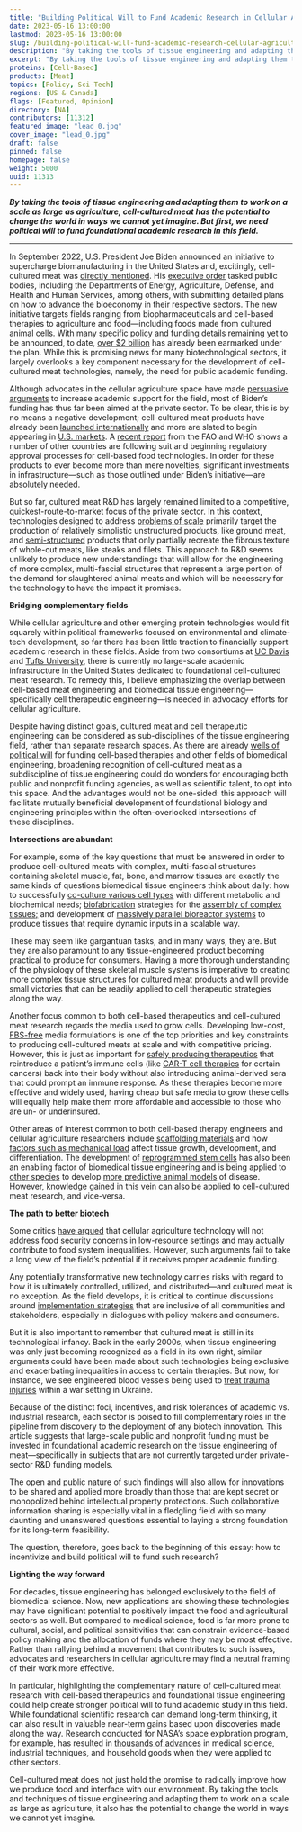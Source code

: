 ```yaml
---
title: "Building Political Will to Fund Academic Research in Cellular Agriculture"
date: 2023-05-16 13:00:00
lastmod: 2023-05-16 13:00:00
slug: /building-political-will-fund-academic-research-cellular-agriculture
description: "By taking the tools of tissue engineering and adapting them to work on a scale as large as agriculture, cell-cultured meat could change the world. But first, we need political will to fund foundational academic research in this field"
excerpt: "By taking the tools of tissue engineering and adapting them to work on a scale as large as agriculture, cell-cultured meat could change the world. But first, we need political will to fund foundational academic research in this field"
proteins: [Cell-Based]
products: [Meat]
topics: [Policy, Sci-Tech]
regions: [US & Canada]
flags: [Featured, Opinion]
directory: [NA]
contributors: [11312]
featured_image: "lead_0.jpg"
cover_image: "lead_0.jpg"
draft: false
pinned: false
homepage: false
weight: 5000
uuid: 11313
---
```

<p><em><strong>By taking the tools of tissue engineering and adapting them to work on a scale as large as agriculture, cell-cultured meat has the potential to change the world in ways we cannot yet imagine. But first, we need political will to fund foundational academic research in this field.</strong></em></p>

<hr />
<p>In September 2022, U.S. President Joe Biden announced an initiative to supercharge biomanufacturing in the United States and, excitingly, cell-cultured meat was <a href="https://www.whitehouse.gov/briefing-room/press-briefings/2022/09/12/background-press-call-on-president-bidens-executive-order-to-launch-a-national-biotechnology-and-biomanufacturing-initiative/">directly mentioned</a>. His <a href="https://www.whitehouse.gov/briefing-room/presidential-actions/2022/09/12/executive-order-on-advancing-biotechnology-and-biomanufacturing-innovation-for-a-sustainable-safe-and-secure-american-bioeconomy/">executive order</a> tasked public bodies, including the Departments of Energy, Agriculture, Defense, and Health and Human Services, among others, with submitting detailed plans on how to advance the bioeconomy in their respective sectors. The new initiative targets fields ranging from biopharmaceuticals and cell-based therapies to agriculture and food—including foods made from cultured animal cells. With many specific policy and funding details remaining yet to be announced, to date, <a href="https://www.whitehouse.gov/briefing-room/statements-releases/2022/09/14/fact-sheet-the-united-states-announces-new-investments-and-resources-to-advance-president-bidens-national-biotechnology-and-biomanufacturing-initiative/">over $2 billion</a> has already been earmarked under the plan. While this is promising news for many biotechnological sectors, it largely overlooks a key component necessary for the development of cell-cultured meat technologies, namely, the need for public academic funding.</p>

<p>Although advocates in the cellular agriculture space have made <a href="https://www.sciencedirect.com/science/article/abs/pii/S0962892422002331">persuasive arguments</a> to increase academic support for the field, most of Biden’s funding has thus far been aimed at the private sector. To be clear, this is by no means a negative development; cell-cultured meat products have already been <a href="https://www.businesswire.com/news/home/20230117006210/en/GOOD-Meat-Receives-Approval-to-Commercialize-Serum-Free-Media">launched internationally</a> and more are slated to begin appearing in <a href="https://www.prnewswire.com/news-releases/fda-spurs-innovation-for-human-food-from-animal-cell-culture-technology-301680569.html">U.S. markets</a>. A <a href="https://www.fao.org/documents/card/en/c/cc4855en">recent report</a> from the FAO and WHO shows a number of other countries are following suit and beginning regulatory approval processes for cell-based food technologies. In order for these products to ever become more than mere novelties, significant investments in infrastructure—such as those outlined under Biden’s initiative—are absolutely needed.</p>

<p>But so far, cultured meat R&D has largely remained limited to a competitive, quickest-route-to-market focus of the private sector. In this context, technologies designed to address <a href="https://www.crbgroup.com/insights/food-beverage/cultured-meat">problems of scale</a> primarily target the production of relatively simplistic unstructured products, like ground meat, and <a href="https://time.com/6231339/lab-grown-steak-aleph-farms-taste/">semi-structured</a> products that only partially recreate the fibrous texture of whole-cut meats, like steaks and filets. This approach to R&D seems unlikely to produce new understandings that will allow for the engineering of more complex, multi-fascial structures that represent a large portion of the demand for slaughtered animal meats and which will be necessary for the technology to have the impact it promises.</p>

<p><strong>Bridging complementary fields</strong></p>

<p>While cellular agriculture and other emerging protein technologies would fit squarely within political frameworks focused on environmental and climate-tech development, so far there has been little traction to financially support academic research in these fields. Aside from two consortiums at <a href="https://biotech.ucdavis.edu/cultivated-meat-consortium-cmc">UC Davis</a> and <a href="https://cellularagriculture.tufts.edu/">Tufts University</a>, there is currently no large-scale academic infrastructure in the United States dedicated to foundational cell-cultured meat research. To remedy this, I believe emphasizing the overlap between cell-based meat engineering and biomedical tissue engineering—specifically cell therapeutic engineering—is needed in advocacy efforts for cellular agriculture.</p>

<p>Despite having distinct goals, cultured meat and cell therapeutic engineering can be considered as sub-disciplines of the tissue engineering field, rather than separate research spaces. As there are already <a href="https://www.endocrine.org/advocacy/position-statements/biomedical-research-funding#:~:text=Formed%20in%201887%2C%20the%20NIH,medical%20research%20throughout%20the%20country.">wells of political will</a> for funding cell-based therapies and other fields of biomedical engineering, broadening recognition of cell-cultured meat as a subdiscipline of tissue engineering could do wonders for encouraging both public and nonprofit funding agencies, as well as scientific talent, to opt into this space. And the advantages would not be one-sided: this approach will facilitate mutually beneficial development of foundational biology and engineering principles within the often-overlooked intersections of these disciplines.</p>

<p><strong>Intersections are abundant</strong></p>

<p>For example, some of the key questions that must be answered in order to produce cell-cultured meats with complex, multi-fascial structures containing skeletal muscle, fat, bone, and marrow tissues are exactly the same kinds of questions biomedical tissue engineers think about daily: how to successfully <a href="https://www.ncbi.nlm.nih.gov/pmc/articles/PMC4032528/">co-culture various cell types</a> with different metabolic and biochemical needs; <a href="https://www.sciencedirect.com/science/article/pii/S0142961211009082">biofabrication</a> strategies for the <a href="https://www.sciencedirect.com/science/article/pii/S014296121301483X">assembly of complex tissues</a><u>;</u> and development of <a href="https://humacyte.com/tech/">massively parallel bioreactor systems</a> to produce tissues that require dynamic inputs in a scalable way.</p>

<p>These may seem like gargantuan tasks, and in many ways, they are. But they are also paramount to any tissue-engineered product becoming practical to produce for consumers. Having a more thorough understanding of the physiology of these skeletal muscle systems is imperative to creating more complex tissue structures for cultured meat products and will provide small victories that can be readily applied to cell therapeutic strategies along the way.</p>

<p>Another focus common to both cell-based therapeutics and cell-cultured meat research regards the media used to grow cells. Developing low-cost, <a href="https://www.nature.com/articles/s43016-021-00419-1">FBS-free</a> media formulations is one of the top priorities and key constraints to producing cell-cultured meats at scale and with competitive pricing. However, this is just as important for <a href="https://www.sartorius.com/en/products/cell-culture-media/specialty-media/t-cell-immunotherapy-media?utm_source=google&utm_medium=cpc&utm_campaign=na_en_search_CCM_Immune-Cell-Media&gclid=CjwKCAiArY2fBhB9EiwAWqHK6mmcPTwsUIIoRWFgAwhnqZ1dC-nQATQU-2WFdvN_73Q7hVeIzdWIVRoCpoMQAvD_BwE">safely producing therapeutics</a> that reintroduce a patient’s immune cells (like <a href="https://www.cancer.org/cancer/managing-cancer/treatment-types/immunotherapy/car-t-cell1.html">CAR-T cell therapies</a> for certain cancers) back into their body without also introducing animal-derived sera that could prompt an immune response. As these therapies become more effective and widely used, having cheap but safe media to grow these cells will equally help make them more affordable and accessible to those who are un- or underinsured.</p>

<p>Other areas of interest common to both cell-based therapy engineers and cellular agriculture researchers include <a href="https://www.proteinreport.org/chitin-providing-structure-and-biofunction-cell-cultured-meat">scaffolding materials</a> and how <a href="https://humanperformancealliance.org/programs/">factors such as mechanical load</a> affect tissue growth, development, and differentiation. The development of <a href="https://iscrm.uw.edu/what-is-cell-reprogramming/">reprogrammed stem cells</a> has also been an enabling factor of biomedical tissue engineering and is being applied to <a href="https://pubmed.ncbi.nlm.nih.gov/28942128/">other species</a> to develop <a href="https://medicine.yale.edu/lab/qyang/research/">more predictive animal models</a> of disease. However, knowledge gained in this vein can also be applied to cell-cultured meat research, and vice-versa.</p>

<p><strong>The path to better biotech</strong></p>

<p>Some critics <a href="https://www.nature.com/articles/s43016-022-00609-5">have argued</a> that cellular agriculture technology will not address food security concerns in low-resource settings and may actually contribute to food system inequalities. However, such arguments fail to take a long view of the field’s potential if it receives proper academic funding.</p>

<p>Any potentially transformative new technology carries risks with regard to how it is ultimately controlled, utilized, and distributed—and cultured meat is no exception. As the field develops, it is critical to continue discussions around <a href="https://www.frontiersin.org/articles/10.3389/fsufs.2021.753996/full">implementation strategies</a> that are inclusive of all communities and stakeholders, especially in dialogues with policy makers and consumers.</p>

<p>But it is also important to remember that cultured meat is still in its technological infancy. Back in the early 2000s, when tissue engineering was only just becoming recognized as a field in its own right, similar arguments could have been made about such technologies being exclusive and exacerbating inequalities in access to certain therapies. But now, for instance, we see engineered blood vessels being used to <a href="https://fmcna.com/insights/articles/humacyte-sends-human-acellular-vessels-ukraine/">treat trauma injuries</a> within a war setting in Ukraine.</p>

<p>Because of the distinct foci, incentives, and risk tolerances of academic vs. industrial research, each sector is poised to fill complementary roles in the pipeline from discovery to the deployment of any biotech innovation. This article suggests that large-scale public and nonprofit funding must be invested in foundational academic research on the tissue engineering of meat—specifically in subjects that are not currently targeted under private-sector R&D funding models.</p>

<p>The open and public nature of such findings will also allow for innovations to be shared and applied more broadly than those that are kept secret or monopolized behind intellectual property protections. Such collaborative information sharing is especially vital in a fledgling field with so many daunting and unanswered questions essential to laying a strong foundation for its long-term feasibility.</p>

<p>The question, therefore, goes back to the beginning of this essay: how to incentivize and build political will to fund such research?</p>

<p><strong>Lighting the way forward</strong></p>

<p>For decades, tissue engineering has belonged exclusively to the field of biomedical science. Now, new applications are showing these technologies may have significant potential to positively impact the food and agricultural sectors as well. But compared to medical science, food is far more prone to cultural, social, and political sensitivities that can constrain evidence-based policy making and the allocation of funds where they may be most effective. Rather than rallying behind a movement that contributes to such issues, advocates and researchers in cellular agriculture may find a neutral framing of their work more effective.</p>

<p>In particular, highlighting the complementary nature of cell-cultured meat research with cell-based therapeutics and foundational tissue engineering could help create stronger political will to fund academic study in this field. While foundational scientific research can demand long-term thinking, it can also result in valuable near-term gains based upon discoveries made along the way. Research conducted for NASA’s space exploration program, for example, has resulted in <a href="https://www.cfr.org/backgrounder/space-exploration-and-us-competitiveness">thousands of advances</a> in medical science, industrial techniques, and household goods when they were applied to other sectors.</p>

<p>Cell-cultured meat does not just hold the promise to radically improve how we produce food and interface with our environment. By taking the tools and techniques of tissue engineering and adapting them to work on a scale as large as agriculture, it also has the potential to change the world in ways we cannot yet imagine.</p>
